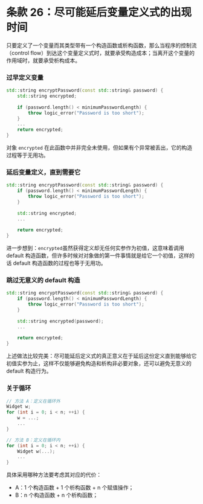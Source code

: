 # 条款 26：尽可能延后变量定义式的出现时间

只要定义了一个变量而其类型带有一个构造函数或析构函数，那么当程序的控制流（control flow）到达这个变量定义式时，就要承受构造成本；当离开这个变量的作用域时，就要承受析构成本。

### 过早定义变量

```c++
std::string encryptPassword(const std::string& password) {
    std::string encrypted;
    
    if (password.length() < minimumPasswordLength) {
        throw logic_error("Password is too short");
    }
    ...
    return encrypted;
}
```

对象 `encrypted` 在此函数中并非完全未使用，但如果有个异常被丢出，它的构造过程等于无用功。

### 延后变量定义，直到需要它

```c++
std::string encryptPassword(const std::string& password) {
    if (password.length() < minimumPasswordLength) {
        throw logic_error("Password is too short");
    }
    
    std::string encrypted;
    ...
    
    return encrypted;
}
```

进一步想到：`encrypted`虽然获得定义却无任何实参作为初值，这意味着调用 default 构造函数，但许多时候对对象做的第一件事情就是给它一个初值，这样的话 default 构造函数的过程也等于无用功。

### 跳过无意义的 default 构造

```c++
std::string encryptPassword(const std::string& password) {
    if (password.length() < minimumPasswordLength) {
        throw logic_error("Password is too short");
    }
    
    std::string encrypted(password);
    ...
    
    return encrypted;
}
```

上述做法比较完美：尽可能延后定义式的真正意义在于延后这份定义直到能够给它初值实参为止，这样不仅能够避免构造和析构非必要对象，还可以避免无意义的 default 构造行为。

### 关于循环

```c++
// 方法 A：定义在循环外
Widget w;
for (int i = 0; i < n; ++i) {
    w = ...;
    ...
}

// 方法 B：定义在循环内
for (int i = 0; i < n; ++i) {
    Widget w(...);
    ...
}
```

具体采用哪种方法要考虑其对应的代价：

- A：1 个构造函数 + 1 个析构函数 + n 个赋值操作；
- B：n 个构造函数 + n 个析构函数；